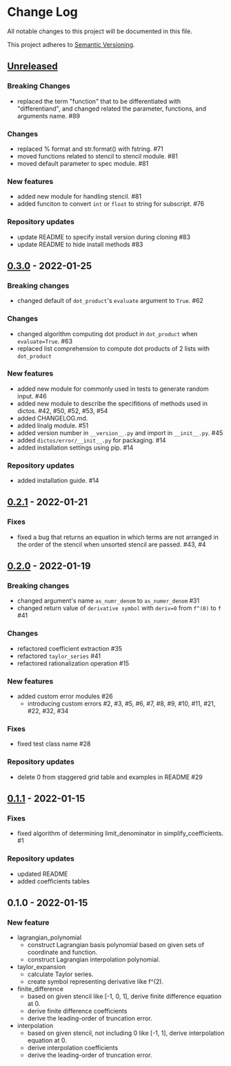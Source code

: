 # Change Log
All notable changes to this project will be documented in this file.

This project adheres to [Semantic Versioning](http://semver.org/).

## [Unreleased]
### Breaking Changes
- replaced the term "function" that to be differentiated with "differentiand", and changed related the parameter, functions, and arguments name. #89

### Changes
- replaced % format and str.format() with fstring. #71
- moved functions related to stencil to stencil module. #81
- moved default parameter to spec module. #81

### New features
- added new module for handling stencil. #81
- added funciton to convert `int` or `float` to string for subscript. #76

### Repository updates
- update README to specify install version during cloning #83
- update README to hide install methods #83

## [0.3.0] - 2022-01-25
### Breaking changes
- changed default of `dot_product`'s `evaluate` argument to `True`. #62

### Changes
- changed algorithm computing dot product in `dot_product` when `evaluate=True`. #63
- replaced list comprehension to compute dot products of 2 lists with `dot_product`

### New features
- added new module for commonly used in tests to generate random input. #46
- added new module to describe the specifitions of methods used in dictos. #42, #50, #52, #53, #54
- added CHANGELOG.md.
- added linalg module. #51
- added version number in `__version__.py` and import in `__init__.py`. #45
- added `dictos/error/__init__.py` for packaging. #14
- added installation settings using pip. #14

### Repository updates
- added installation guide. #14

## [0.2.1] - 2022-01-21
### Fixes
- fixed a bug that returns an equation in which terms are not arranged in the order of the stencil when unsorted stencil are passed. #43, #4

## [0.2.0] - 2022-01-19
### Breaking changes
- changed argument's name `as_numr_denom` to `as_numer_denom` #31
- changed return value of `derivative symbol` with `deriv=0` from `f^(0)` to `f` #41

### Changes
- refactored coefficient extraction #35
- refactored `taylor_series` #41
- refactored rationalization operation #15

### New features
- added custom error modules #26
  - introducing custom errors #2, #3, #5, #6, #7, #8, #9, #10, #11, #21, #22, #32, #34

### Fixes
- fixed test class name #28

### Repository updates
- delete 0 from staggered grid table and examples in README #29

## [0.1.1] - 2022-01-15
### Fixes
- fixed algorithm of determining limit_denominator in simplify_coefficients. #1

### Repository updates
- updated README
- added coefficients tables

## 0.1.0 - 2022-01-15
### New feature
- lagrangian_polynomial
  - construct Lagrangian basis polynomial based on given sets of coordinate and function.
  - construct Lagrangian interpolation polynomial.
- taylor_expansion
  - calculate Taylor series.
  - create symbol representing derivative like f^(2).
- finite_difference
  - based on given stencil like [-1, 0, 1], derive finite difference equation at 0.
  - derive finite difference coefficients
  - derive the leading-order of truncation error.
- interpolation
  - based on given stencil, not including 0 like [-1, 1], derive interpolation equation at 0.
  - derive interpolation coefficients
  - derive the leading-order of truncation error.

[Unreleased]: https://github.com/degawa/dictos/compare/v0.3.0...HEAD
[0.3.0]: https://github.com/degawa/dictos/compare/v0.2.1...v0.3.0
[0.2.1]: https://github.com/degawa/dictos/compare/v0.2.0...v0.2.1
[0.2.0]: https://github.com/degawa/dictos/compare/v0.1.1...v0.2.0
[0.1.1]: https://github.com/degawa/dictos/compare/v0.1.0...v0.1.1
